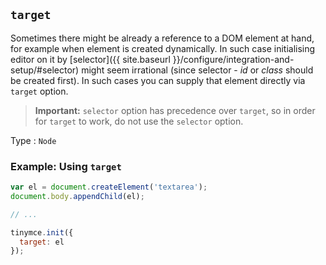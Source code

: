 ## `target`

Sometimes there might be already a reference to a DOM element at hand, for example when element is created dynamically. In such case initialising editor on it by [selector]({{ site.baseurl }}/configure/integration-and-setup/#selector) might seem irrational (since selector - *id* or *class* should be created first). In such cases you can supply that element directly via `target` option.

> **Important:** `selector` option has precedence over `target`, so in order for `target` to work, do not use the `selector` option.

Type
: `Node`

### Example: Using `target`

```js
var el = document.createElement('textarea');
document.body.appendChild(el);

// ...

tinymce.init({
  target: el
});
```
